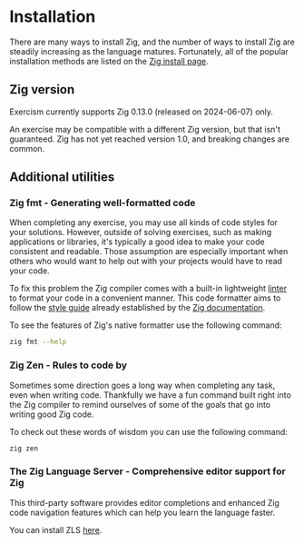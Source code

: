 # Installation

There are many ways to install Zig, and the number of ways to install Zig are steadily increasing as the language matures.
Fortunately, all of the popular installation methods are listed on the [Zig install page][install-zig].

## Zig version

Exercism currently supports Zig 0.13.0 (released on 2024-06-07) only.

An exercise may be compatible with a different Zig version, but that isn't guaranteed.
Zig has not yet reached version 1.0, and breaking changes are common.

## Additional utilities

### Zig fmt - Generating well-formatted code

When completing any exercise, you may use all kinds of code styles for your solutions.
However, outside of solving exercises, such as making applications or libraries, it's typically a good idea to make your code consistent and readable.
Those assumption are especially important when others who would want to help out with your projects would have to read your code.

To fix this problem the Zig compiler comes with a built-in lightweight [linter][linters] to format your code in a convenient manner.
This code formatter aims to follow the [style guide][style-guide] already established by the [Zig documentation][documentation].

To see the features of Zig's native formatter use the following command:

```bash
zig fmt --help
```

### Zig Zen - Rules to code by

Sometimes some direction goes a long way when completing any task, even when writing code.
Thankfully we have a fun command built right into the Zig compiler to remind ourselves of some of the goals that go into writing good Zig code.

To check out these words of wisdom you can use the following command:

```bash
zig zen
```

### The Zig Language Server - Comprehensive editor support for Zig

This third-party software provides editor completions and enhanced Zig code navigation features which can help you learn the language faster.

You can install ZLS [here][install-zls].

[documentation]: https://ziglang.org/documentation/master/
[install-zig]: https://ziglang.org/download/
[linters]: https://en.wikipedia.org/wiki/Lint_(software)
[style-guide]: https://ziglang.org/documentation/master/#Style-Guide
[install-zls]: https://install.zigtools.org/

